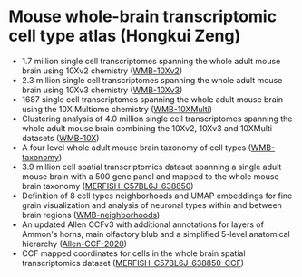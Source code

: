 # Mouse whole-brain transcriptomic cell type atlas (Hongkui Zeng)

* 1.7 million single cell transcriptomes spanning the whole adult mouse brain
  using 10Xv2 chemistry ([WMB-10Xv2](WMB-10Xv2.md))
* 2.3 million single cell transcriptomes spanning the whole adult mouse brain 
  using 10Xv3 chemistry ([WMB-10Xv3](WMB-10Xv3.md))
* 1687 single cell transcriptomes spanning the whole adult mouse brain using
  the 10X Multiome chemistry ([WMB-10XMulti](WMB-10XMulti.md))
* Clustering analysis of 4.0 million single cell transcriptomes spanning the
  whole adult mouse brain combining the 10Xv2, 10Xv3 and 10XMulti datasets
  ([WMB-10X](WMB-10X.md))
* A four level whole adult mouse brain taxonomy of cell types
  ([WMB-taxonomy](WMB-taxonomy.md))
* 3.9 million cell spatial transcriptomics dataset spanning a single adult
  mouse brain with a 500 gene panel and mapped to the whole mouse brain
  taxonomy ([MERFISH-C57BL6J-638850](MERFISH-C57BL6J-638850.md))
* Definition of 8 cell types neighborhoods and UMAP embeddings for fine grain
  visualization and analysis of neuronal types within and between brain regions
  ([WMB-neighborhoods](WMB-neighborhoods.md))
* An updated Allen CCFv3 with additional annotations for layers of Ammon's
  horns, main olfactory blub and a simplified 5-level anatomical hierarchy
  ([Allen-CCF-2020](Allen-CCF-2020.md))
* CCF mapped coordinates for cells in the whole brain spatial transcriptomics
  dataset ([MERFISH-C57BL6J-638850-CCF](MERFISH-C57BL6J-638850-CCF.md))


